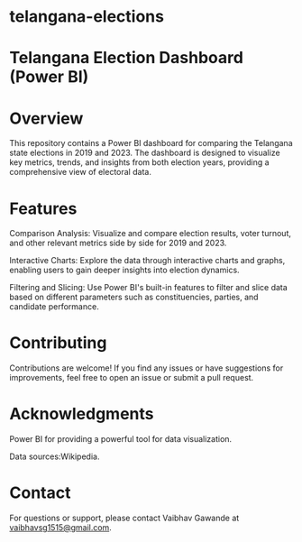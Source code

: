 # telangana-elections
# Telangana Election Dashboard (Power BI)
# Overview
This repository contains a Power BI dashboard for comparing the Telangana state elections in 2019 and 2023. The dashboard is designed to visualize key metrics, trends, and insights from both election years, providing a comprehensive view of electoral data.

# Features

Comparison Analysis: Visualize and compare election results, voter turnout, and other relevant metrics side by side for 2019 and 2023.

Interactive Charts: Explore the data through interactive charts and graphs, enabling users to gain deeper insights into election dynamics.

Filtering and Slicing: Use Power BI's built-in features to filter and slice data based on different parameters such as constituencies, parties, and candidate performance.


# Contributing
Contributions are welcome! If you find any issues or have suggestions for improvements, feel free to open an issue or submit a pull request.



# Acknowledgments
Power BI for providing a powerful tool for data visualization.

Data sources:Wikipedia.
# Contact
For questions or support, please contact Vaibhav Gawande at vaibhavsg1515@gmail.com.
